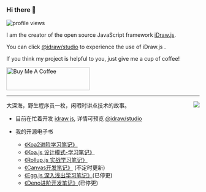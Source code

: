 ### Hi there 👋 

![profile views](https://komarev.com/ghpvc/?username=chenshenhai&style=plastic)

I am the creator of the open source JavaScript framework [iDraw.js](https://github.com/idrawjs/idraw/).

You can click [@idraw/studio](https://idrawjs.com/studio) to experience the use of iDraw.js .

If you think my project is helpful to you, just give me a cup of coffee!

<a href="https://www.buymeacoffee.com/chenshenhai" target="_blank"><img src="https://cdn.buymeacoffee.com/buttons/v2/default-blue.png" alt="Buy Me A Coffee" style="height: 60px !important;width: 217px !important;" ></a>

<hr/>

<img align="right" src="https://github-readme-stats.vercel.app/api?username=chenshenhai&show_icons=true&icon_color=498de0&text_color=498de0&bg_color=ffffff&hide_title=true" />

大深海，野生程序员一枚，闲暇时讲点技术的故事。 

- 目前在忙着开发 [idraw.js](https://github.com/idrawjs/idraw/),  详情可预览 [@idraw/studio](https://idrawjs.com/studio)

- 我的开源电子书
  - [《Koa2进阶学习笔记》](https://github.com/chenshenhai/koa2-note)
  - [《Koa.js 设计模式-学习笔记》](https://github.com/chenshenhai/koajs-design-note)
  - [《Rollup.js 实战学习笔记》](https://github.com/chenshenhai/rollupjs-note)
  - [《Canvas开发笔记》](https://github.com/chenshenhai/canvas-note) (不定时更新)
  - [《Egg.js 深入浅出学习笔记》](https://github.com/chenshenhai/eggjs-note)(已停更)
  - [《Deno进阶开发笔记》](https://github.com/chenshenhai/deno_note)(已停更)

